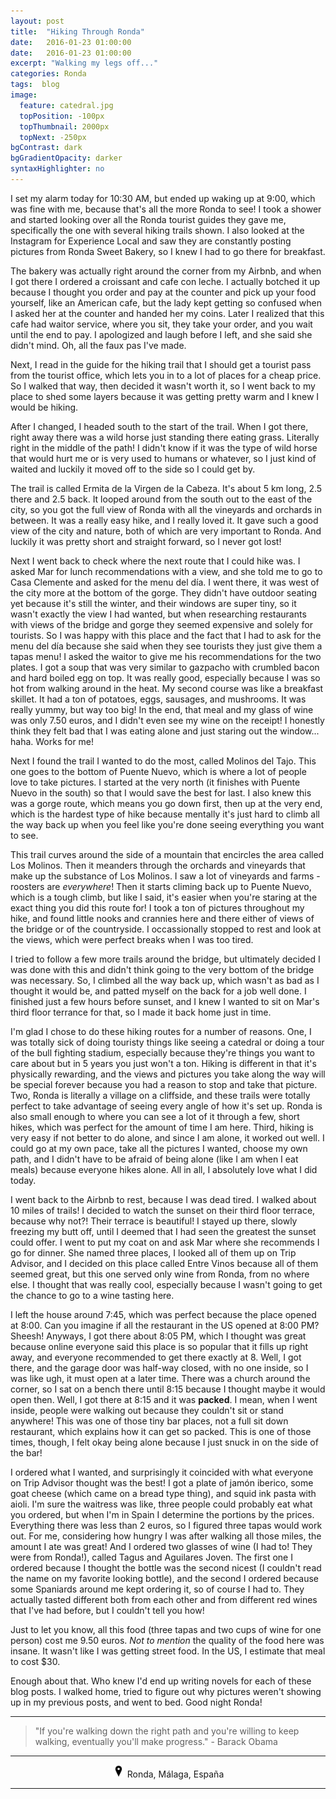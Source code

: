 ```yaml
---
layout: post
title:  "Hiking Through Ronda"
date:   2016-01-23 01:00:00
date:   2016-01-23 01:00:00
excerpt: "Walking my legs off..."
categories: Ronda
tags:  blog
image:
  feature: catedral.jpg
  topPosition: -100px
  topThumbnail: 2000px
  topNext: -250px
bgContrast: dark
bgGradientOpacity: darker
syntaxHighlighter: no
---
```


I set my alarm today for 10:30 AM, but ended up waking up at 9:00, which was fine with me, because that's all the more Ronda to see! I took a shower and started looking over all the Ronda tourist guides they gave me, specifically the one with several hiking trails shown. I also looked at the Instagram for Experience Local and saw they are constantly posting pictures from Ronda Sweet Bakery, so I knew I had to go there for breakfast.

The bakery was actually right around the corner from my Airbnb, and when I got there I ordered a croissant and cafe con leche. I actually botched it up because I thought you order and pay at the counter and pick up your food yourself, like an American cafe, but the lady kept getting so confused when I asked her at the counter and handed her my coins. Later I realized that this cafe had waitor service, where you sit, they take your order, and you wait until the end to pay. I apologized and laugh before I left, and she said she didn't mind. Oh, all the faux pas I've made.

Next, I read in the guide for the hiking trail that I should get a tourist pass from the tourist office, which lets you in to a lot of places for a cheap price. So I walked that way, then decided it wasn't worth it, so I went back to my place to shed some layers because it was getting pretty warm and I knew I would be hiking.

After I changed, I headed south to the start of the trail. When I got there, right away there was a wild horse just standing there eating grass. Literally right in the middle of the path! I didn't know if it was the type of wild horse that would hurt me or is very used to humans or whatever, so I just kind of waited and luckily it moved off to the side so I could get by.

The trail is called Ermita de la Virgen de la Cabeza. It's about 5 km long, 2.5 there and 2.5 back. It looped around from the south out to the east of the city, so you got the full view of Ronda with all the vineyards and orchards in between. It was a really easy hike, and I really loved it. It gave such a good view of the city and nature, both of which are very important to Ronda. And luckily it was pretty short and straight forward, so I never got lost!

Next I went back to check where the next route that I could hike was. I asked Mar for lunch recommendations with a view, and she told me to go to Casa Clemente and asked for the menu del día. I went there, it was west of the city more at the bottom of the gorge. They didn't have outdoor seating yet because it's still the winter, and their windows are super tiny, so it wasn't exactly the view I had wanted, but when researching restaurants with views of the bridge and gorge they seemed expensive and solely for tourists. So I was happy with this place and the fact that I had to ask for the menu del día because she said when they see tourists they just give them a tapas menu! I asked the waitor to give me his recommendations for the two plates. I got a soup that was very similar to gazpacho with crumbled bacon and hard boiled egg on top. It was really good, especially because I was so hot from walking around in the heat. My second course was like a breakfast skillet. It had a ton of potatoes, eggs, sausages, and mushrooms. It was really yummy, but way too big! In the end, that meal and my glass of wine was only 7.50 euros, and I didn't even see my wine on the receipt! I honestly think they felt bad that I was eating alone and just staring out the window... haha. Works for me!

Next I found the trail I wanted to do the most, called Molinos del Tajo. This one goes to the bottom of Puente Nuevo, which is where a lot of people love to take pictures. I started at the very north (it finishes with Puente Nuevo in the south) so that I would save the best for last. I also knew this was a gorge route, which means you go down first, then up at the very end, which is the hardest type of hike because mentally it's just hard to climb all the way back up when you feel like you're done seeing everything you want to see.

This trail curves around the side of a mountain that encircles the area called Los Molinos. Then it meanders through the orchards and vineyards that make up the substance of Los Molinos. I saw a lot of vineyards and farms - roosters are *everywhere*! Then it starts climing back up to Puente Nuevo, which is a tough climb, but like I said, it's easier when you're staring at the exact thing you did this route for! I took a ton of pictures throughout my hike, and found little nooks and crannies here and there either of views of the bridge or of the countryside. I occassionally stopped to rest and look at the views, which were perfect breaks when I was too tired.

I tried to follow a few more trails around the bridge, but ultimately decided I was done with this and didn't think going to the very bottom of the bridge was necessary. So, I climbed all the way back up, which wasn't as bad as I thought it would be, and patted myself on the back for a job well done. I finished just a few hours before sunset, and I knew I wanted to sit on Mar's third floor terrance for that, so I made it back home just in time.

I'm glad I chose to do these hiking routes for a number of reasons. One, I was totally sick of doing touristy things like seeing a catedral or doing a tour of the bull fighting stadium, especially because they're things you want to care about but in 5 years you just won't a ton. Hiking is different in that it's physically rewarding, and the views and pictures you take along the way will be special forever because you had a reason to stop and take that picture. Two, Ronda is literally a village on a cliffside, and these trails were totally perfect to take advantage of seeing every angle of how it's set up. Ronda is also small enough to where you can see a lot of it through a few, short hikes, which was perfect for the amount of time I am here. Third, hiking is very easy if not better to do alone, and since I am alone, it worked out well. I could go at my own pace, take all the pictures I wanted, choose my own path, and I didn't have to be afraid of being alone (like I am when I eat meals) because everyone hikes alone. All in all, I absolutely love what I did today.

I went back to the Airbnb to rest, because I was dead tired. I walked about 10 miles of trails! I decided to watch the sunset on their third floor terrace, because why not?! Their terrace is beautiful! I stayed up there, slowly freezing my butt off, until I deemed that I had seen the greatest the sunset could offer. I went to put my coat on and ask Mar where she recommends I go for dinner. She named three places, I looked all of them up on Trip Advisor, and I decided on this place called Entre Vinos because all of them seemed great, but this one served only wine from Ronda, from no where else. I thought that was really cool, especially because I wasn't going to get the chance to go to a wine tasting here.

I left the house around 7:45, which was perfect because the place opened at 8:00. Can you imagine if all the restaurant in the US opened at 8:00 PM? Sheesh! Anyways, I got there about 8:05 PM, which I thought was great because online everyone said this place is so popular that it fills up right away, and everyone recommended to get there exactly at 8. Well, I got there, and the garage door was half-way closed, with no one inside, so I was like ugh, it must open at a later time. There was a church around the corner, so I sat on a bench there until 8:15 because I thought maybe it would open then. Well, I got there at 8:15 and it was **packed**. I mean, when I went inside, people were walking out because they couldn't sit or stand anywhere! This was one of those tiny bar places, not a full sit down restaurant, which explains how it can get so packed. This is one of those times, though, I felt okay being alone because I just snuck in on the side of the bar!

I ordered what I wanted, and surprisingly it coincided with what everyone on Trip Advisor thought was the best! I got a plate of jamón iberico, some goat cheese (which came on a bread type thing), and squid ink pasta with aioli. I'm sure the waitress was like, three people could probably eat what you ordered, but when I'm in Spain I determine the portions by the prices. Everything there was less than 2 euros, so I figured three tapas would work out. For me, considering how hungry I was after walking all those miles, the amount I ate was great! And I ordered two glasses of wine (I had to! They were from Ronda!), called Tagus and Aguilares Joven. The first one I ordered because I thought the bottle was the second nicest (I couldn't read the name on my favorite looking bottle), and the second I ordered because some Spaniards around me kept ordering it, so of course I had to. They actually tasted different both from each other and from different red wines that I've had before, but I couldn't tell you how!

Just to let you know, all this food (three tapas and two cups of wine for one person) cost me 9.50 euros. *Not to mention* the quality of the food here was insane. It wasn't like I was getting street food. In the US, I estimate that meal to cost $30.

Enough about that. Who knew I'd end up writing novels for each of these blog posts. I walked home, tried to figure out why pictures weren't showing up in my previous posts, and went to bed. Good night Ronda!

<hr></hr>

<blockquote class="largeQuote">"If you're walking down the right path and you're willing to keep walking, eventually you'll make progress." - Barack Obama</blockquote>

<hr></hr>

<center><img src="/assets/images/location.png" height=20px width=20px/> Ronda, Málaga, España</center>

<hr></hr>
